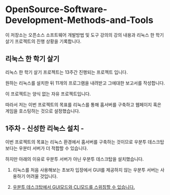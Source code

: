 # OpenSource-Software-Development-Methods-and-Tools
이 저장소는 오픈소스 소프트웨어 개발방법 및 도구 강의의 강의 내용과 리눅스 한 학기 살기 프로젝트의 진행 상황을 기록합니다.
## 리눅스 한 학기 살기
리눅스 한 학기 살기 프로젝트는 13주간 진행되는 프로젝트 입니다.

원하는 리눅스를 설치한 뒤 11개의 프로그램을 내려받고 그에대한 보고서를 작성합니다.

이 프로젝트는 양식 없는 자유 프로젝트입니다.

따라서 저는 이번 프로젝트의 목표를 리눅스를 통해 홈서버를 구축하고 웹페이지 혹은 게임을 호스팅하는 것으로 설정했습니다.

## 1주차 - 신성한 리눅스 설치 -


이번 프로젝트의 목표는 리눅스 환경에서 홈서버를 구축하는 것이므로 우분투 데스크탑 보다는 우분터 서버가 더 적합할 수 있습니다.

하지만 아래의 이유로 우분투 서버가 아닌 우분투 데스크탑을 설치했습니다.

1. 리눅스를 처음 사용해보는 초보자 입장에서 GUI를 제공하지 않는 우분투 서버는 사용하기 어려울 것입니다.

2. [우분투 데스크탑에서 GUI모드와 CLI모드를 스위칭할 수 있습니다.](https://son1004007.tistory.com/56)
